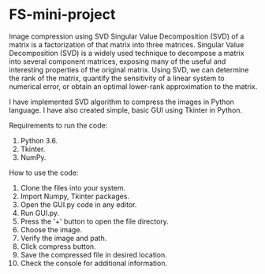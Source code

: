 # FS-mini-project
Image compression using SVD
Singular Value Decomposition (SVD) of a matrix is a factorization of that matrix into three matrices. Singular Value Decomposition (SVD) is a widely used technique to decompose a matrix into several component matrices, exposing many of the useful and interesting properties of the original matrix. Using SVD, we can determine the rank of the matrix, quantify the sensitivity of a linear system to numerical error, or obtain an optimal lower-rank approximation to the matrix.

I have implemented SVD algorithm to compress the images in Python language. I have also created simple, basic GUI using Tkinter in Python.

Requirements to run the code:
1. Python 3.6. 
2. Tkinter.
3. NumPy.

How to use the code:
1. Clone the files into your system.
2. Import Numpy, Tkinter packages.
3. Open the GUI.py code in any editor.
4. Run GUI.py.
5. Press the '+' button to open the file directory.
6. Choose the image. 
7. Verify the image and path.
8. Click compress button.
9. Save the compressed file in desired location.
10. Check the console for additional information.
